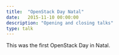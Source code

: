 ```yaml
---
title:  "OpenStack Day Natal"
date:   2015-11-10 00:00:00
description: "Opening and closing talks"
type: talk
---
```


This was the first OpenStack Day in Natal.
